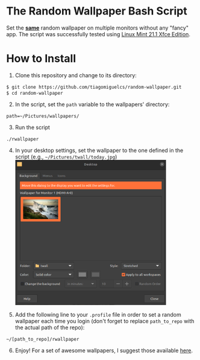 # The Random Wallpaper Bash Script
Set the <ins><b>same</b></ins> random wallpaper on multiple monitors without any "fancy" app. The script was successfully tested using [Linux Mint 21.1 Xfce Edition](https://linuxmint.com/rel_vera_xfce_whatsnew.php). 

# How to Install
1. Clone this repository and change to its directory:
```
$ git clone https://github.com/tiagomiguelcs/random-wallpaper.git
$ cd random-wallpaper
```
2. In the script, set the ``path`` variable to the wallpapers' directory:
```
path=~/Pictures/wallpapers/ 
```
3. Run the script
```
./rwallpaper
```
4. In your desktop settings, set the wallpaper to the one defined in the script (e.g., ``~/Pictures/twall/today.jpg``)<img src="screenshots/desktop-settings.png" width="400px" height="385px" alt="desktop-settings"/>

5. Add the following line to your ``.profile`` file in order to set a random wallpaper each time you login (don't forget to replace ``path_to_repo`` with the actual path of the repo):
```
~/[path_to_repo]/rwallpaper
```
6. Enjoy! For a set of awesome wallpapers, I suggest those available [here](https://gitlab.com/dwt1/wallpapers).
